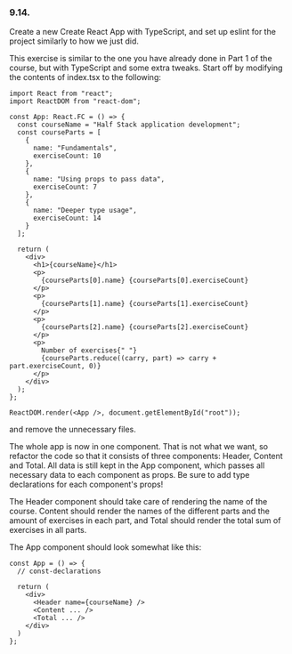 ### 9.14.

Create a new Create React App with TypeScript, and set up eslint for the project similarly to how we just did.

This exercise is similar to the one you have already done in Part 1 of the course, but with TypeScript and some extra tweaks. Start off by modifying the contents of index.tsx to the following:

```
import React from "react";
import ReactDOM from "react-dom";

const App: React.FC = () => {
  const courseName = "Half Stack application development";
  const courseParts = [
    {
      name: "Fundamentals",
      exerciseCount: 10
    },
    {
      name: "Using props to pass data",
      exerciseCount: 7
    },
    {
      name: "Deeper type usage",
      exerciseCount: 14
    }
  ];

  return (
    <div>
      <h1>{courseName}</h1>
      <p>
        {courseParts[0].name} {courseParts[0].exerciseCount}
      </p>
      <p>
        {courseParts[1].name} {courseParts[1].exerciseCount}
      </p>
      <p>
        {courseParts[2].name} {courseParts[2].exerciseCount}
      </p>
      <p>
        Number of exercises{" "}
        {courseParts.reduce((carry, part) => carry + part.exerciseCount, 0)}
      </p>
    </div>
  );
};

ReactDOM.render(<App />, document.getElementById("root"));
```

and remove the unnecessary files.

The whole app is now in one component. That is not what we want, so refactor the code so that it consists of three components: Header, Content and Total. All data is still kept in the App component, which passes all necessary data to each component as props. Be sure to add type declarations for each component's props!

The Header component should take care of rendering the name of the course. Content should render the names of the different parts and the amount of exercises in each part, and Total should render the total sum of exercises in all parts.

The App component should look somewhat like this:

```
const App = () => {
  // const-declarations

  return (
    <div>
      <Header name={courseName} />
      <Content ... />
      <Total ... />
    </div>
  )
};
```
